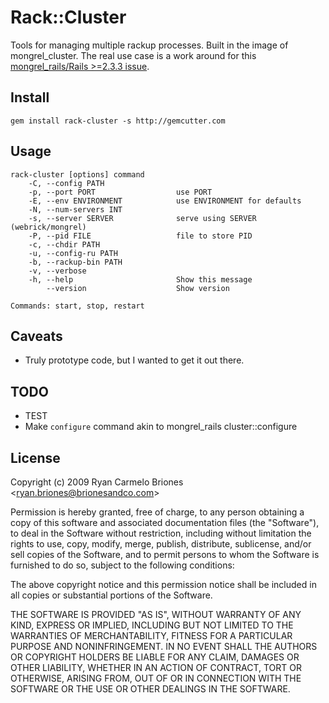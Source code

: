 # Rack::Cluster

Tools for managing multiple rackup processes. Built in the image of mongrel_cluster. The real use case is a work around for this [mongrel_rails/Rails >=2.3.3 issue](https://rails.lighthouseapp.com/projects/8994/tickets/2844-bad-content-type-error-in-rack-10-with-first-cgi-mongrel-request).

## Install

    gem install rack-cluster -s http://gemcutter.com

## Usage

    rack-cluster [options] command
        -C, --config PATH
        -p, --port PORT                  use PORT
        -E, --env ENVIRONMENT            use ENVIRONMENT for defaults
        -N, --num-servers INT
        -s, --server SERVER              serve using SERVER (webrick/mongrel)
        -P, --pid FILE                   file to store PID
        -c, --chdir PATH
        -u, --config-ru PATH
        -b, --rackup-bin PATH
        -v, --verbose
        -h, --help                       Show this message
            --version                    Show version

    Commands: start, stop, restart

## Caveats

* Truly prototype code, but I wanted to get it out there.

## TODO

* TEST
* Make `configure` command akin to mongrel_rails cluster::configure

## License

Copyright (c) 2009 Ryan Carmelo Briones &lt;<ryan.briones@brionesandco.com>&gt;

Permission is hereby granted, free of charge, to any person obtaining a copy
of this software and associated documentation files (the "Software"), to deal
in the Software without restriction, including without limitation the rights
to use, copy, modify, merge, publish, distribute, sublicense, and/or sell
copies of the Software, and to permit persons to whom the Software is
furnished to do so, subject to the following conditions:

The above copyright notice and this permission notice shall be included in
all copies or substantial portions of the Software.

THE SOFTWARE IS PROVIDED "AS IS", WITHOUT WARRANTY OF ANY KIND, EXPRESS OR
IMPLIED, INCLUDING BUT NOT LIMITED TO THE WARRANTIES OF MERCHANTABILITY,
FITNESS FOR A PARTICULAR PURPOSE AND NONINFRINGEMENT. IN NO EVENT SHALL THE
AUTHORS OR COPYRIGHT HOLDERS BE LIABLE FOR ANY CLAIM, DAMAGES OR OTHER
LIABILITY, WHETHER IN AN ACTION OF CONTRACT, TORT OR OTHERWISE, ARISING FROM,
OUT OF OR IN CONNECTION WITH THE SOFTWARE OR THE USE OR OTHER DEALINGS IN
THE SOFTWARE.
